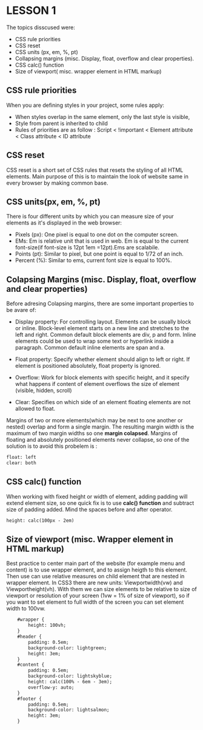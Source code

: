 LESSON 1
========

The topics disscused were:
- CSS rule priorities
- CSS reset
- CSS units (px, em, %, pt)
- Collapsing margins (misc. Display, float, overflow and clear properties).
- CSS calc() function
- Size of viewport( misc. wrapper element in HTML markup)

CSS rule priorities
-------------------

When you are defining styles in your project, some rules apply:
- When styles overlap in the same element, only the last style is visible,
- Style from parent is inherited to child
- Rules of priorities are as follow : Script < !important < Element attribute < Class attribute < ID attribute

CSS reset
---------

CSS reset is a short set of CSS rules that resets the styling of all HTML elements. Main purpose of this is to maintain the look of website same in every browser by making common base.

CSS units(px, em, %, pt)
------------------------

There is four different units by which you can measure size of your elements as it's displayed in the web browser:

- Pixels (px): One pixel is equal to one dot on the computer screen.
- EMs: Em is relative unit that is used in web. Em is equal to the current font-size(if font-size is 12pt 1em =12pt).Ems are scalabile.
- Points (pt): Similar to pixel, but one point is equal to 1/72 of an inch.
- Percent (%): Similar to ems, current font size is equal to 100%.

Colapsing Margins (misc. Display, float, overflow and clear properties)
-----------------------------------------------------------------------

Before adresing Colapsing margins, there are some important properties to be avare of:

- Display property: For controlling layout. Elements can be usually block or inline. Block-level element starts on a new line and stretches to the left and right. Common default block elements are div, p and form.
  Inline elements could be used to wrap some text or hyperlink inside a paragraph. Common default inline elements are span and a.

- Float property: Specify whether element should align to left or right. If element is positioned absolutely, float property is ignored.
 
- Overflow: Work for block elements with specific height, and it specify what happens if content of element overflows the size of element (visible, hidden, scroll)

- Clear: Specifies on which side of an element floating elements are not allowed to float.

Margins of two or more elements(which may be next to one another or nested) overlap and form a single margin. The resulting margin width is the maximum of two margin widths so one **margin colapsed**. Margins of floating and absolutely
positioned elements never collapse, so one of the solution is to avoid this probelem is : 

```html
float: left
clear: both
```

CSS calc() function
-------------------

When working with fixed height or width of element, adding padding will extend element size, so one quick fix is to use **calc() function**
 and subtract size of padding added. Mind the spaces before and after operator.

```html
height: calc(100px - 2em)
``` 

Size of viewport (misc. Wrapper element in HTML markup)
-------------------------------------------------------

Best practice to center main part of the website (for example menu and content) is to use wrapper element, and to assign heigth to this element. Then use can use relative measures on child element that are
 nested in wrapper element. In CSS3 there are new units: Viewportwidth(vw) and Viewportheight(vh). With them we can size elements to be relative to size of viewport or resolution of your screen (1vw = 1% of size of viewport),
 so if you want to set element to full width of the screen you can set element width to 100vw.

```html
    #wrapper {
        height: 100vh;
    }
    #header {
        padding: 0.5em;
        background-color: lightgreen;
        height: 3em;
    }
    #content {
        padding: 0.5em;
        background-color: lightskyblue;
        height: calc(100% - 6em - 3em);
        overflow-y: auto;
    }
    #footer {
        padding: 0.5em;
        background-color: lightsalmon;
        height: 3em;
    }
```     